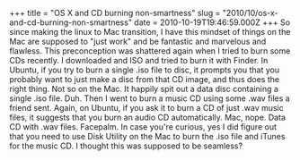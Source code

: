 +++
title = "OS X and CD burning non-smartness"
slug = "2010/10/os-x-and-cd-burning-non-smartness"
date = 2010-10-19T19:46:59.000Z
+++
So since making the linux to Mac transition, I have this mindset of things on the Mac are supposed to "just work" and be fantastic and marvelous and flawless. This preconception was shattered again when I tried to burn some CDs recently. I downloaded and ISO and tried to burn it with Finder. In Ubuntu, if you try to burn a single .iso file to disc, it prompts you that you probably want to just make a disc from that CD image, and thus does the right thing. Not so on the Mac. It happily spit out a data disc containing a single .iso file. Duh. Then I went to burn a music CD using some .wav files a friend sent. Again, on Ubuntu, if you ask it to burn a CD of just .wav music files, it suggests that you burn an audio CD automatically. Mac, nope. Data CD with .wav files. Facepalm. In case you're curious, yes I did figure out that you need to use Disk Utility on the Mac to burn the .iso file and iTunes for the music CD. I thought this was supposed to be seamless?